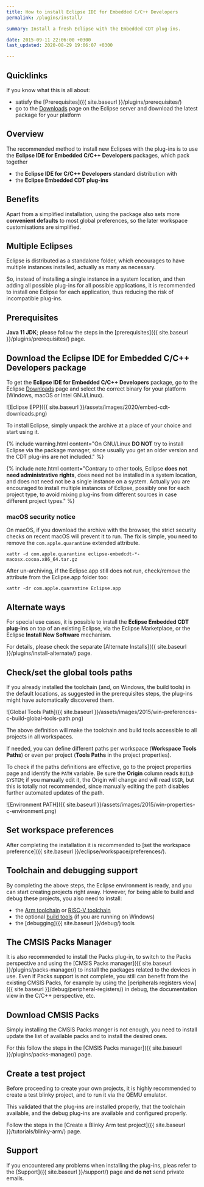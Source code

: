 ```yaml
---
title: How to install Eclipse IDE for Embedded C/C++ Developers
permalink: /plugins/install/

summary: Install a fresh Eclipse with the Embedded CDT plug-ins.

date: 2015-09-11 22:06:00 +0300
last_updated: 2020-08-29 19:06:07 +0300

---
```


## Quicklinks

If you know what this is all about:

- satisfy the [Prerequisites]({{ site.baseurl }}/plugins/prerequisites/)
- go to the
[Downloads](https://projects.eclipse.org/projects/iot.embed-cdt/downloads/)
page on the Eclipse server and download the latest package for your platform

## Overview

The recommended method to install new Eclipses with the plug-ins is to use
the **Eclipse IDE for Embedded C/C++ Developers** packages, which pack
together

- the **Eclipse IDE for C/C++ Developers** standard distribution with
- the **Eclipse Embedded CDT plug-ins**

## Benefits

Apart from a simplified installation, using the package also sets more
**convenient defaults** to most global preferences, so the later workspace
customisations are simplified.

## Multiple Eclipses

Eclipse is distributed as a standalone folder, which encourages
to have multiple instances installed, actually as many as necessary.

So, instead of installing a single instance in a system location, and
then adding all possible plug-ins for all possible applications, it is
recommended to install one Eclipse for each application, thus reducing
the risk of incompatible plug-ins.

## Prerequisites

**Java 11 JDK**; please follow the steps in the
[prerequisites]({{ site.baseurl }}/plugins/prerequisites/) page.

## Download the Eclipse IDE for Embedded C/C++ Developers package

To get the **Eclipse IDE for Embedded C/C++ Developers** package, go to the
Eclipse [Downloads](https://projects.eclipse.org/projects/iot.embed-cdt/downloads/)
page and select the correct binary for your platform (Windows, macOS or
Intel GNU/Linux).

![Eclipse EPP]({{ site.baseurl }}/assets/images/2020/embed-cdt-downloads.png)

To install Eclipse, simply unpack the archive at a place of your choice and
start using it.

{% include warning.html content="On GNU/Linux
**DO NOT** try to install Eclipse via the package manager, since usually
you get an older version and the CDT plug-ins are not included." %}

{% include note.html content="Contrary to other tools, Eclipse **does not
need administrative rights**, does need not be installed in a system location,
and does not need not be a single instance on a system. Actually you are
encouraged to install multiple instances of Eclipse, possibly one for
each project type, to avoid mixing plug-ins from different sources in
case different project types." %}

### macOS security notice

On macOS, if you download the archive with the browser, the strict
security checks on recent macOS will prevent it to run. The fix is
simple, you need to remove the `com.apple.quarantine` extended attribute.

```
xattr -d com.apple.quarantine eclipse-embedcdt-*-macosx.cocoa.x86_64.tar.gz
```

After un-archiving, if the Eclipse.app still does not run, check/remove the attribute from the Eclipse.app folder too:

```console
xattr -dr com.apple.quarantine Eclipse.app
```

## Alternate ways

For special use cases, it is possible to install the **Eclipse
Embedded CDT plug-ins** on top of an existing Eclipse, via the Eclipse
Marketplace, or the Eclipse **Install New Software** mechanism.

For details, please check the separate
[Alternate Installs]({{ site.baseurl }}/plugins/install-alternate/) page.

## Check/set the global tools paths

If you already installed the toolchain (and, on Windows, the build tools)
in the default locations, as suggested in the prerequisites steps, the
plug-ins might have automatically discovered them.

![Global Tools Path]({{ site.baseurl }}/assets/images/2015/win-preferences-c-build-global-tools-path.png)

The above definition will make the toolchain and build tools accessible
to all projects in all workspaces.

If needed, you can define different paths per workspace (**Workspace
Tools Paths**) or even per project (**Tools Paths** in the project properties).

To check if the paths definitions are effective, go to the project
properties page and identify the `PATH` variable. Be sure the **Origin**
column reads `BUILD SYSTEM`; if you manually edit it, the Origin will
change and will read `USER`, but this is totally not recommended,
since manually editing the path disables further automated updates of the path.

![Environment PATH]({{ site.baseurl }}/assets/images/2015/win-properties-c-environment.png)

## Set workspace preferences

After completing the installation it is recommended to
[set the workspace preference]({{ site.baseurl }}/eclipse/workspace/preferences/).

## Toolchain and debugging support

By completing the above steps, the Eclipse environment is ready, and you
can start creating projects right away. However, for being able to build
and debug these projects, you also need to install:

- the [Arm toolchain](https://xpack.github.io/arm-none-eabi-gcc/install/) or
[RISC-V toolchain](https://xpack.github.io/riscv-none-embed-gcc/install/)
- the optional [build tools](https://xpack.github.io/windows-build-tools/)
(if you are running on Windows)
- the [debugging]({{ site.baseurl }}/debug/) tools

## The CMSIS Packs Manager

It is also recommended to install the Packs plug-in, to switch to the Packs
perspective and using the
[CMSIS Packs manager]({{ site.baseurl }}/plugins/packs-manager/) to install
the packages related to the devices in use. Even if Packs support is not
complete, you still can benefit from the existing CMSIS Packs, for example
by using the
[peripherals registers view]({{ site.baseurl }}/debug/peripheral-registers/)
in debug, the documentation view in the C/C++ perspective, etc.

## Download CMSIS Packs

Simply installing the CMSIS Packs manger is not enough, you need to
install update the list of available packs and to install the desired ones.

For this follow the steps in the
[CMSIS Packs manager]({{ site.baseurl }}/plugins/packs-manager/) page.

## Create a test project

Before proceeding to create your own projects, it is highly recommended
to create a test blinky project, and to run it via the QEMU emulator.

This validated that the plug-ins are installed properly, that the toolchain
available, and the debug plug-ins are available and configured properly.

Follow the steps in the
[Create a Blinky Arm test project]({{ site.baseurl }}/tutorials/blinky-arm/)
page.

## Support

If you encountered any problems when installing the plug-ins, pleas refer to
the [Support]({{ site.baseurl }}/support/) page and **do not** send private
emails.
